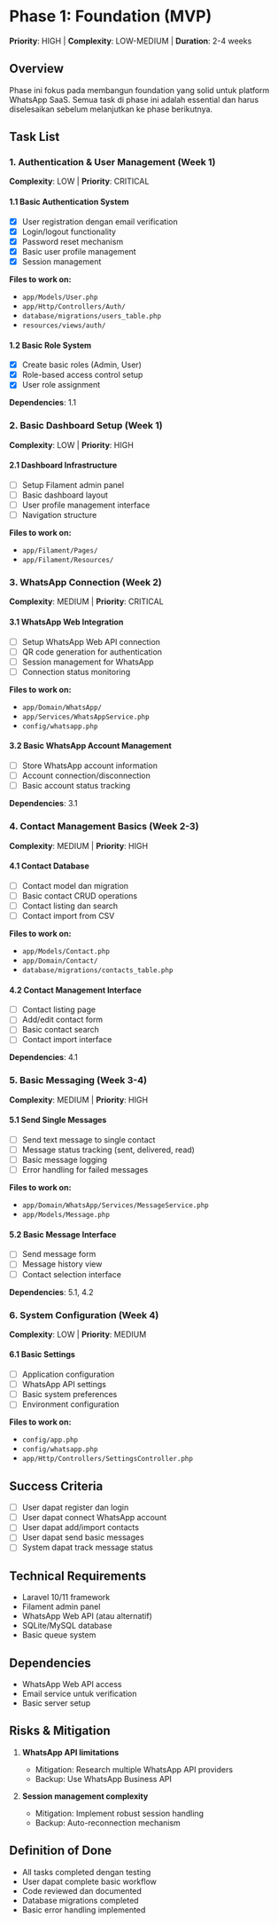 # Phase 1: Foundation (MVP)
**Priority**: HIGH | **Complexity**: LOW-MEDIUM | **Duration**: 2-4 weeks

## Overview
Phase ini fokus pada membangun foundation yang solid untuk platform WhatsApp SaaS. Semua task di phase ini adalah essential dan harus diselesaikan sebelum melanjutkan ke phase berikutnya.

## Task List

### 1. Authentication & User Management (Week 1)
**Complexity**: LOW | **Priority**: CRITICAL

#### 1.1 Basic Authentication System
- [x] User registration dengan email verification
- [x] Login/logout functionality
- [x] Password reset mechanism
- [x] Basic user profile management
- [x] Session management

**Files to work on:**
- `app/Models/User.php`
- `app/Http/Controllers/Auth/`
- `database/migrations/users_table.php`
- `resources/views/auth/`

#### 1.2 Basic Role System
- [x] Create basic roles (Admin, User)
- [x] Role-based access control setup
- [x] User role assignment

**Dependencies**: 1.1

### 2. Basic Dashboard Setup (Week 1)
**Complexity**: LOW | **Priority**: HIGH

#### 2.1 Dashboard Infrastructure
- [ ] Setup Filament admin panel
- [ ] Basic dashboard layout
- [ ] User profile management interface
- [ ] Navigation structure

**Files to work on:**
- `app/Filament/Pages/`
- `app/Filament/Resources/`

### 3. WhatsApp Connection (Week 2)
**Complexity**: MEDIUM | **Priority**: CRITICAL

#### 3.1 WhatsApp Web Integration
- [ ] Setup WhatsApp Web API connection
- [ ] QR code generation for authentication
- [ ] Session management for WhatsApp
- [ ] Connection status monitoring

**Files to work on:**
- `app/Domain/WhatsApp/`
- `app/Services/WhatsAppService.php`
- `config/whatsapp.php`

#### 3.2 Basic WhatsApp Account Management
- [ ] Store WhatsApp account information
- [ ] Account connection/disconnection
- [ ] Basic account status tracking

**Dependencies**: 3.1

### 4. Contact Management Basics (Week 2-3)
**Complexity**: MEDIUM | **Priority**: HIGH

#### 4.1 Contact Database
- [ ] Contact model dan migration
- [ ] Basic contact CRUD operations
- [ ] Contact listing dan search
- [ ] Contact import from CSV

**Files to work on:**
- `app/Models/Contact.php`
- `app/Domain/Contact/`
- `database/migrations/contacts_table.php`

#### 4.2 Contact Management Interface
- [ ] Contact listing page
- [ ] Add/edit contact form
- [ ] Basic contact search
- [ ] Contact import interface

**Dependencies**: 4.1

### 5. Basic Messaging (Week 3-4)
**Complexity**: MEDIUM | **Priority**: HIGH

#### 5.1 Send Single Messages
- [ ] Send text message to single contact
- [ ] Message status tracking (sent, delivered, read)
- [ ] Basic message logging
- [ ] Error handling for failed messages

**Files to work on:**
- `app/Domain/WhatsApp/Services/MessageService.php`
- `app/Models/Message.php`

#### 5.2 Basic Message Interface
- [ ] Send message form
- [ ] Message history view
- [ ] Contact selection interface

**Dependencies**: 5.1, 4.2

### 6. System Configuration (Week 4)
**Complexity**: LOW | **Priority**: MEDIUM

#### 6.1 Basic Settings
- [ ] Application configuration
- [ ] WhatsApp API settings
- [ ] Basic system preferences
- [ ] Environment configuration

**Files to work on:**
- `config/app.php`
- `config/whatsapp.php`
- `app/Http/Controllers/SettingsController.php`

## Success Criteria
- [ ] User dapat register dan login
- [ ] User dapat connect WhatsApp account
- [ ] User dapat add/import contacts
- [ ] User dapat send basic messages
- [ ] System dapat track message status

## Technical Requirements
- Laravel 10/11 framework
- Filament admin panel
- WhatsApp Web API (atau alternatif)
- SQLite/MySQL database
- Basic queue system

## Dependencies
- WhatsApp Web API access
- Email service untuk verification
- Basic server setup

## Risks & Mitigation
1. **WhatsApp API limitations**
   - Mitigation: Research multiple WhatsApp API providers
   - Backup: Use WhatsApp Business API

2. **Session management complexity**
   - Mitigation: Implement robust session handling
   - Backup: Auto-reconnection mechanism

## Definition of Done
- All tasks completed dengan testing
- User dapat complete basic workflow
- Code reviewed dan documented
- Database migrations completed
- Basic error handling implemented
